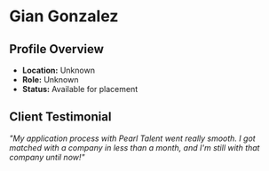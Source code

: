 # Gian Gonzalez

## Profile Overview
- **Location:** Unknown
- **Role:** Unknown
- **Status:** Available for placement

## Client Testimonial
*"My application process with Pearl Talent went really smooth. I got matched with a company in less than a month, and I'm still with that company until now!"*
